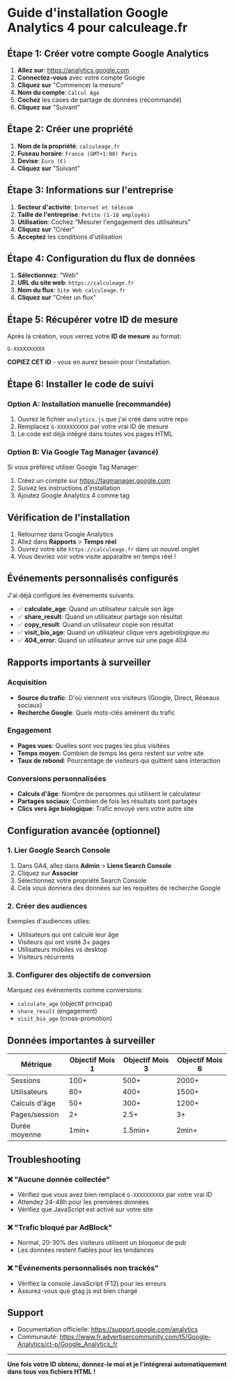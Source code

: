 # Guide d'installation Google Analytics 4 pour calculeage.fr

## Étape 1: Créer votre compte Google Analytics

1. **Allez sur**: https://analytics.google.com
2. **Connectez-vous** avec votre compte Google
3. **Cliquez sur** "Commencer la mesure"
4. **Nom du compte**: `Calcul Age`
5. **Cochez** les cases de partage de données (recommandé)
6. **Cliquez sur** "Suivant"

## Étape 2: Créer une propriété

1. **Nom de la propriété**: `calculeage.fr`
2. **Fuseau horaire**: `France (GMT+1:00) Paris`
3. **Devise**: `Euro (€)`
4. **Cliquez sur** "Suivant"

## Étape 3: Informations sur l'entreprise

1. **Secteur d'activité**: `Internet et télécom`
2. **Taille de l'entreprise**: `Petite (1-10 employés)`
3. **Utilisation**: Cochez "Mesurer l'engagement des utilisateurs"
4. **Cliquez sur** "Créer"
5. **Acceptez** les conditions d'utilisation

## Étape 4: Configuration du flux de données

1. **Sélectionnez**: "Web"
2. **URL du site web**: `https://calculeage.fr`
3. **Nom du flux**: `Site Web calculeage.fr`
4. **Cliquez sur** "Créer un flux"

## Étape 5: Récupérer votre ID de mesure

Après la création, vous verrez votre **ID de mesure** au format:
```
G-XXXXXXXXXX
```

**COPIEZ CET ID** - vous en aurez besoin pour l'installation.

## Étape 6: Installer le code de suivi

### Option A: Installation manuelle (recommandée)

1. Ouvrez le fichier `analytics.js` que j'ai créé dans votre repo
2. Remplacez `G-XXXXXXXXXX` par votre vrai ID de mesure
3. Le code est déjà intégré dans toutes vos pages HTML

### Option B: Via Google Tag Manager (avancé)

Si vous préférez utiliser Google Tag Manager:
1. Créez un compte sur https://tagmanager.google.com
2. Suivez les instructions d'installation
3. Ajoutez Google Analytics 4 comme tag

## Vérification de l'installation

1. Retournez dans Google Analytics
2. Allez dans **Rapports** > **Temps réel**
3. Ouvrez votre site `https://calculeage.fr` dans un nouvel onglet
4. Vous devriez voir votre visite apparaître en temps réel !

## Événements personnalisés configurés

J'ai déjà configuré les événements suivants:

- ✅ **calculate_age**: Quand un utilisateur calcule son âge
- ✅ **share_result**: Quand un utilisateur partage son résultat
- ✅ **copy_result**: Quand un utilisateur copie son résultat
- ✅ **visit_bio_age**: Quand un utilisateur clique vers agebiologique.eu
- ✅ **404_error**: Quand un utilisateur arrive sur une page 404

## Rapports importants à surveiller

### Acquisition
- **Source du trafic**: D'où viennent vos visiteurs (Google, Direct, Réseaux sociaux)
- **Recherche Google**: Quels mots-clés amènent du trafic

### Engagement
- **Pages vues**: Quelles sont vos pages les plus visitées
- **Temps moyen**: Combien de temps les gens restent sur votre site
- **Taux de rebond**: Pourcentage de visiteurs qui quittent sans interaction

### Conversions personnalisées
- **Calculs d'âge**: Nombre de personnes qui utilisent le calculateur
- **Partages sociaux**: Combien de fois les résultats sont partagés
- **Clics vers âge biologique**: Trafic envoyé vers votre autre site

## Configuration avancée (optionnel)

### 1. Lier Google Search Console

1. Dans GA4, allez dans **Admin** > **Liens Search Console**
2. Cliquez sur **Associer**
3. Sélectionnez votre propriété Search Console
4. Cela vous donnera des données sur les requêtes de recherche Google

### 2. Créer des audiences

Exemples d'audiences utiles:
- Utilisateurs qui ont calculé leur âge
- Visiteurs qui ont visité 3+ pages
- Utilisateurs mobiles vs desktop
- Visiteurs récurrents

### 3. Configurer des objectifs de conversion

Marquez ces événements comme conversions:
- `calculate_age` (objectif principal)
- `share_result` (engagement)
- `visit_bio_age` (cross-promotion)

## Données importantes à surveiller

| Métrique | Objectif Mois 1 | Objectif Mois 3 | Objectif Mois 6 |
|----------|----------------|-----------------|-----------------|
| Sessions | 100+ | 500+ | 2000+ |
| Utilisateurs | 80+ | 400+ | 1500+ |
| Calculs d'âge | 50+ | 300+ | 1200+ |
| Pages/session | 2+ | 2.5+ | 3+ |
| Durée moyenne | 1min+ | 1.5min+ | 2min+ |

## Troubleshooting

### ❌ "Aucune donnée collectée"
- Vérifiez que vous avez bien remplacé `G-XXXXXXXXXX` par votre vrai ID
- Attendez 24-48h pour les premières données
- Vérifiez que JavaScript est activé sur votre site

### ❌ "Trafic bloqué par AdBlock"
- Normal, 20-30% des visiteurs utilisent un bloqueur de pub
- Les données restent fiables pour les tendances

### ❌ "Événements personnalisés non trackés"
- Vérifiez la console JavaScript (F12) pour les erreurs
- Assurez-vous que gtag.js est bien chargé

## Support

- Documentation officielle: https://support.google.com/analytics
- Communauté: https://www.fr.advertisercommunity.com/t5/Google-Analytics/ct-p/Google_Analytics_fr

---

**Une fois votre ID obtenu, donnez-le moi et je l'intégrerai automatiquement dans tous vos fichiers HTML !**
